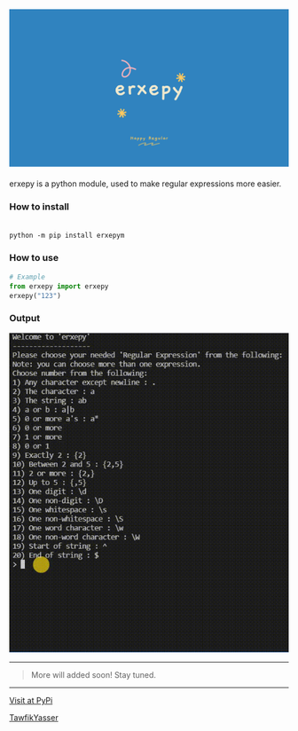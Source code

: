 ![erxepy-img](https://github.com/TawfikYasser/erxepy/blob/main/erxepy-img.png)
---

erxepy is a python module, used to make regular expressions more easier.

### How to install

```shell

python -m pip install erxepym

```

### How to use

```python
# Example
from erxepy import erxepy
erxepy("123")

```
### Output

![](https://github.com/TawfikYasser/erxepy/blob/main/erxepygif.gif)


---

> More will added soon! Stay tuned.

---

[Visit at PyPi](https://pypi.org/project/erxepym/0.0.3)

[TawfikYasser](https://www.linkedin.com/in/tawfikyasser)
